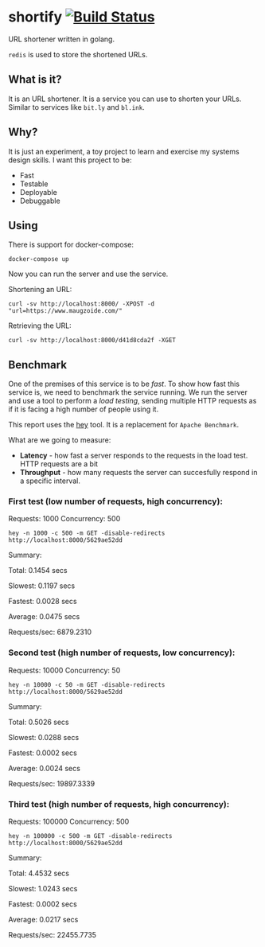 # shortify [![Build Status](https://travis-ci.org/mauricioabreu/shortify.svg?branch=master)](https://travis-ci.org/mauricioabreu/shortify)

URL shortener written in golang.

`redis` is used to store the shortened URLs.

## What is it?

It is an URL shortener. It is a service you can use to shorten your URLs. Similar to services like `bit.ly` and `bl.ink`.

## Why?

It is just an experiment, a toy project to learn and exercise my systems design skills.
I want this project to be:

* Fast
* Testable
* Deployable
* Debuggable

## Using

There is support for docker-compose:

```
docker-compose up
```

Now you can run the server and use the service.

Shortening an URL:

```
curl -sv http://localhost:8000/ -XPOST -d "url=https://www.maugzoide.com/"
```

Retrieving the URL:

```
curl -sv http://localhost:8000/d41d8cda2f -XGET
```

## Benchmark

One of the premises of this service is to be *fast*. To show how fast this service is, we need to benchmark the service running. We run the server and use a tool to perform a *load testing*, sending multiple HTTP requests as if it is facing a high number of people using it.

This report uses the [hey](https://github.com/rakyll/hey) tool. It is a replacement for `Apache Benchmark`. 

What are we going to measure:

* **Latency** - how fast a server responds to the requests in the load test. HTTP requests are a bit 
* **Throughput** - how many requests the server can succesfully respond in a specific interval.

### First test (low number of requests, high concurrency):

Requests: 1000
Concurrency: 500

```
hey -n 1000 -c 500 -m GET -disable-redirects http://localhost:8000/5629ae52dd
```

Summary:

Total:        0.1454 secs

Slowest:      0.1197 secs

Fastest:      0.0028 secs

Average:      0.0475 secs

Requests/sec: 6879.2310

### Second test (high number of requests, low concurrency):

Requests: 10000
Concurrency: 50

```
hey -n 10000 -c 50 -m GET -disable-redirects http://localhost:8000/5629ae52dd
```

Summary:

Total:        0.5026 secs

Slowest:      0.0288 secs

Fastest:      0.0002 secs

Average:      0.0024 secs

Requests/sec: 19897.3339

### Third test (high number of requests, high concurrency):

Requests: 100000
Concurrency: 500

```
hey -n 100000 -c 500 -m GET -disable-redirects http://localhost:8000/5629ae52dd
```

Summary:

Total:        4.4532 secs

Slowest:      1.0243 secs

Fastest:      0.0002 secs

Average:      0.0217 secs

Requests/sec: 22455.7735
